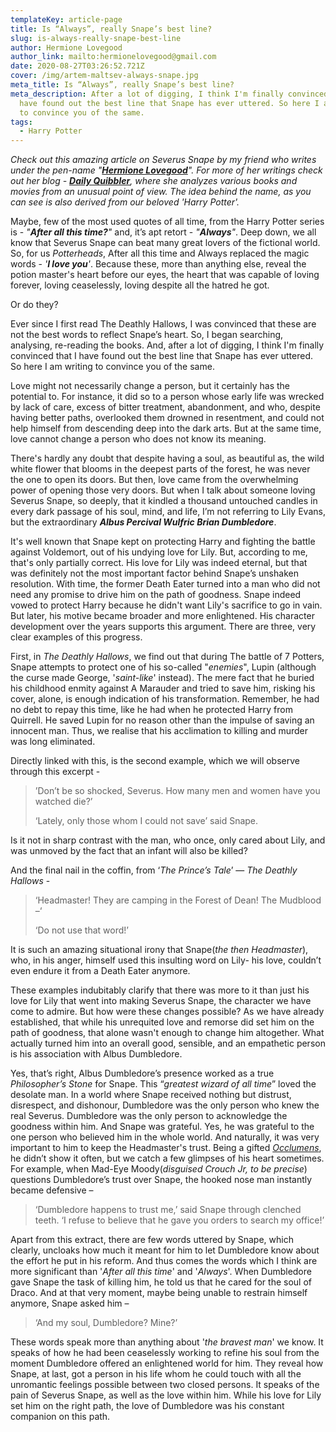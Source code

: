 ```yaml
---
templateKey: article-page
title: Is “Always”, really Snape’s best line?
slug: is-always-really-snape-best-line
author: Hermione Lovegood
author_link: mailto:hermionelovegood@gmail.com
date: 2020-08-27T03:26:52.721Z
cover: /img/artem-maltsev-always-snape.jpg
meta_title: Is “Always”, really Snape’s best line?
meta_description: After a lot of digging, I think I'm finally convinced that I
  have found out the best line that Snape has ever uttered. So here I am writing
  to convince you of the same.
tags:
  - Harry Potter
---
```

*Check out this amazing article on Severus Snape by my friend who writes under the pen-name "**[Hermione Lovegood](mailto:hermionelovegood@gmail.com)**". For more of her writings check out her blog - **[Daily Quibbler](https://dailyquibbler.com)**, where she analyzes various books and movies from an unusual point of view. The idea behind the name, as you can see is also derived from our beloved 'Harry Potter'.*

Maybe, few of the most used quotes of all time, from the Harry Potter series is - *"**After all this time?**"* and, it’s apt retort - *"**Always**"*. Deep down, we all know that Severus Snape can beat many great lovers of the fictional world. So, for us *Potterheads*, After all this time and Always replaced the magic words - *'**I love you**'*. Because these, more than anything else, reveal the potion master's heart before our eyes, the heart that was capable of loving forever, loving ceaselessly, loving despite all the hatred he got.

Or do they?

Ever since I first read The Deathly Hallows, I was convinced that these are not the best words to reflect Snape’s heart. So, I began searching, analysing, re-reading the books. And, after a lot of digging, I think I'm finally convinced that I have found out the best line that Snape has ever uttered. So here I am writing to convince you of the same.

Love might not necessarily change a person, but it certainly has the potential to. For instance, it did so to a person whose early life was wrecked by lack of care, excess of bitter treatment, abandonment, and who, despite having better paths, overlooked them drowned in resentment, and could not help himself from descending deep into the dark arts. But at the same time, love cannot change a person who does not know its meaning.

There's hardly any doubt that despite having a soul, as beautiful as, the wild white flower that blooms in the deepest parts of the forest, he was never the one to open its doors. But then, love came from the overwhelming power of opening those very doors. But when I talk about someone loving Severus Snape, so deeply, that it kindled a thousand untouched candles in every dark passage of his soul, mind, and life, I’m not referring to Lily Evans, but the extraordinary ***Albus Percival Wulfric Brian Dumbledore***.

It's well known that Snape kept on protecting Harry and fighting the battle against Voldemort, out of his undying love for Lily. But, according to me, that's only partially correct. His love for Lily was indeed eternal, but that was definitely not the most important factor behind Snape’s unshaken resolution. With time, the former Death Eater turned into a man who did not need any promise to drive him on the path of goodness. Snape indeed vowed to protect Harry because he didn't want Lily's sacrifice to go in vain. But later, his motive became broader and more enlightened. His character development over the years supports this argument. There are three, very clear examples of this progress.

First, in *The Deathly Hallows*, we find out that during The battle of 7 Potters, Snape attempts to protect one of his so-called "*enemies*", Lupin (although the curse made George, '*saint-like*' instead). The mere fact that he buried his childhood enmity against A Marauder and tried to save him, risking his cover, alone, is enough indication of his transformation. Remember, he had no debt to repay this time, like he had when he protected Harry from Quirrell. He saved Lupin for no reason other than the impulse of saving an innocent man. Thus, we realise that his acclimation to killing and murder was long eliminated.

Directly linked with this, is the second example, which we will observe through this excerpt -

> ’Don’t be so shocked, Severus. How many men and women have you watched die?’
>
> ‘Lately, only those whom I could not save’ said Snape.

Is it not in sharp contrast with the man, who once, only cared about Lily, and was unmoved by the fact that an infant will also be killed?

And the final nail in the coffin, from ‘*The Prince’s Tale*’ — *The Deathly Hallows* -

> ‘Headmaster! They are camping in the Forest of Dean! The Mudblood –‘
>
> ‘Do not use that word!’

It is such an amazing situational irony that Snape(*the then Headmaster*), who, in his anger, himself used this insulting word on Lily- his love, couldn’t even endure it from a Death Eater anymore.

These examples indubitably clarify that there was more to it than just his love for Lily that went into making Severus Snape, the character we have come to admire. But how were these changes possible? As we have already established, that while his unrequited love and remorse did set him on the path of goodness, that alone wasn't enough to change him altogether. What actually turned him into an overall good, sensible, and an empathetic person is his association with Albus Dumbledore.

Yes, that’s right, Albus Dumbledore’s presence worked as a true *Philosopher’s Stone* for Snape. This “*greatest wizard of all time*” loved the desolate man. In a world where Snape received nothing but distrust, disrespect, and dishonour, Dumbledore was the only person who knew the real Severus. Dumbledore was the only person to acknowledge the goodness within him. And Snape was grateful. Yes, he was grateful to the one person who believed him in the whole world. And naturally, it was very important to him to keep the Headmaster's trust. Being a gifted *[Occlumens](https://www.hp-lexicon.org/thing/occlumens/)*, he didn’t show it often, but we catch a few glimpses of his heart sometimes. For example, when Mad-Eye Moody(*disguised Crouch Jr, to be precise*) questions Dumbledore’s trust over Snape, the hooked nose man instantly became defensive –

> ‘Dumbledore happens to trust me,’ said Snape through clenched teeth. ‘I refuse to believe that he gave you orders to search my office!’

Apart from this extract, there are few words uttered by Snape, which clearly, uncloaks how much it meant for him to let Dumbledore know about the effort he put in his reform. And thus comes the words which I think are more significant than '*After all this time*' and '*Always*'. When Dumbledore gave Snape the task of killing him, he told us that he cared for the soul of Draco. And at that very moment, maybe being unable to restrain himself anymore, Snape asked him –

> ‘And my soul, Dumbledore? Mine?’

These words speak more than anything about '*the bravest man*' we know. It speaks of how he had been ceaselessly working to refine his soul from the moment Dumbledore offered an enlightened world for him. They reveal how Snape, at last, got a person in his life whom he could touch with all the unromantic feelings possible between two closed persons. It speaks of the pain of Severus Snape, as well as the love within him. While his love for Lily set him on the right path, the love of Dumbledore was his constant companion on this path.